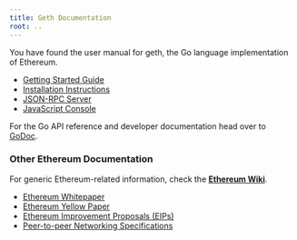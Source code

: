 ```yaml
---
title: Geth Documentation
root: ..
---
```


You have found the user manual for geth, the Go language implementation of Ethereum.

* [Getting Started Guide](./getting-started)
* [Installation Instructions](./install-and-build/installing-geth)
* [JSON-RPC Server](./rpc/server)
* [JavaScript Console](./interface/javascript-console)

For the Go API reference and developer documentation head over to
[GoDoc](https://godoc.org/github.com/ethereum/go-ethereum).

### Other Ethereum Documentation

For generic Ethereum-related information, check the **[Ethereum
Wiki](https://github.com/ethereum/wiki/wiki)**.

* [Ethereum Whitepaper](https://github.com/ethereum/wiki/wiki/White-Paper)
* [Ethereum Yellow Paper](https://ethereum.github.io/yellowpaper/paper.pdf)
* [Ethereum Improvement Proposals (EIPs)](https://eips.ethereum.org)
* [Peer-to-peer Networking Specifications](https://github.com/ethereum/devp2p/blob/master/README.md)
